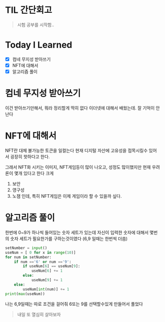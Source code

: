# TIL 간단회고
> 시험 공부를 시작함..

# Today I Learned
- [x] 컴네 무지성 받아쓰기
- [x] NFT에 대해서
- [x] 알고리즘 풀이

# 컴네 무지성 받아쓰기
이건 받아쓰기만해서, 뭐라 정리할게 딱히 없다
이더넷에 대해서 배웠는데. 잘 기억이 안난다

# NFT에 대해서
NFT란 대체 불가능한 토큰을 일컬는다
현재 디지털 자산에 고유성을 접목시킬수 있어서 굉장히 핫하다고 한다.

그래서 NFT화 시키는 이미지, NFT게임등이 많이 나오고, 성정도 많이했지만
현재 우려론이 몇개 있다고 한다
크게
1. 보안
2. 영구성
3. 노잼
인데, 특히 NFT게임은 이제 게임이라 할 수 있을까 싶다.

# 알고리즘 풀이
한번에 0~9가 하나씩 들어있는 숫자 세트가 있는데
자신이 입력한 숫자에 대해서 몇번의 숫자 세트가 필요한가를 구하는것이였다 (6,9 일때는 한번씩 더씀)
```python
setNumber = input()
useNum = [ 0 for x in range(10)]
for num in setNumber:
    if num =='6' or num =='9':
        if useNum[6] == useNum[9]:
            useNum[6] += 1
        else:
            useNum[9] += 1
    else:
        useNum[int(num)] += 1
print(max(useNum)) 
```
나는 6,9일때는 따로 조건을 걸어줘 6또는 9를 선택할수있게 만들어서 풀었다

> 내일 또 열심히 살아보자
